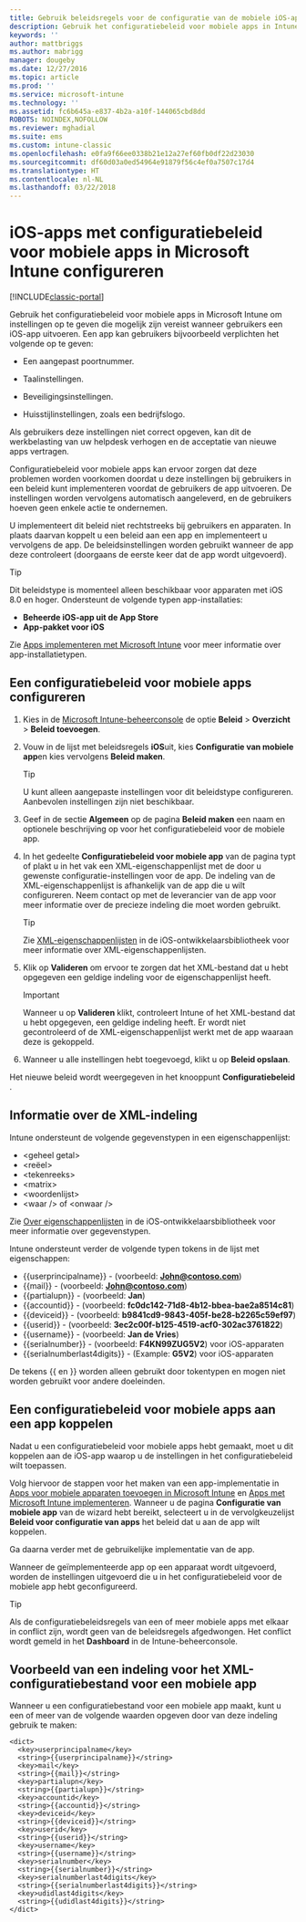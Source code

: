 ```yaml
---
title: Gebruik beleidsregels voor de configuratie van de mobiele iOS-apps
description: Gebruik het configuratiebeleid voor mobiele apps in Intune om instellingen op te geven die mogelijk zijn vereist wanneer gebruikers een iOS-app uitvoeren.
keywords: ''
author: mattbriggs
ms.author: mabrigg
manager: dougeby
ms.date: 12/27/2016
ms.topic: article
ms.prod: ''
ms.service: microsoft-intune
ms.technology: ''
ms.assetid: fc6b645a-e837-4b2a-a10f-144065cbd8dd
ROBOTS: NOINDEX,NOFOLLOW
ms.reviewer: mghadial
ms.suite: ems
ms.custom: intune-classic
ms.openlocfilehash: e0fa9f66ee0338b21e12a27ef60fb0df22d23030
ms.sourcegitcommit: df60d03a0ed54964e91879f56c4ef0a7507c17d4
ms.translationtype: HT
ms.contentlocale: nl-NL
ms.lasthandoff: 03/22/2018
---
```

# <a name="configure-ios-apps-with-mobile-app-configuration-policies-in-microsoft-intune"></a>iOS-apps met configuratiebeleid voor mobiele apps in Microsoft Intune configureren

[!INCLUDE[classic-portal](../includes/classic-portal.md)]

Gebruik het configuratiebeleid voor mobiele apps in Microsoft Intune om instellingen op te geven die mogelijk zijn vereist wanneer gebruikers een iOS-app uitvoeren. Een app kan gebruikers bijvoorbeeld verplichten het volgende op te geven:

-   Een aangepast poortnummer.

-   Taalinstellingen.

-   Beveiligingsinstellingen.

-   Huisstijlinstellingen, zoals een bedrijfslogo.

Als gebruikers deze instellingen niet correct opgeven, kan dit de werkbelasting van uw helpdesk verhogen en de acceptatie van nieuwe apps vertragen.

Configuratiebeleid voor mobiele apps kan ervoor zorgen dat deze problemen worden voorkomen doordat u deze instellingen bij gebruikers in een beleid kunt implementeren voordat de gebruikers de app uitvoeren. De instellingen worden vervolgens automatisch aangeleverd, en de gebruikers hoeven geen enkele actie te ondernemen.

U implementeert dit beleid niet rechtstreeks bij gebruikers en apparaten. In plaats daarvan koppelt u een beleid aan een app en implementeert u vervolgens de app. De beleidsinstellingen worden gebruikt wanneer de app deze controleert (doorgaans de eerste keer dat de app wordt uitgevoerd).

> [!TIP]
> Dit beleidstype is momenteel alleen beschikbaar voor apparaten met iOS 8.0 en hoger. Ondersteunt de volgende typen app-installaties:
>
> -   **Beheerde iOS-app uit de App Store**
> -   **App-pakket voor iOS**
>
> Zie [Apps implementeren met Microsoft Intune](deploy-apps.md) voor meer informatie over app-installatietypen.

## <a name="configure-a-mobile-app-configuration-policy"></a>Een configuratiebeleid voor mobiele apps configureren

1.  Kies in de [Microsoft Intune-beheerconsole](https://manage.microsoft.com) de optie **Beleid** &gt; **Overzicht** &gt; **Beleid toevoegen**.

2.  Vouw in de lijst met beleidsregels **iOS**uit, kies **Configuratie van mobiele app**en kies vervolgens **Beleid maken**.

    > [!TIP]
    > U kunt alleen aangepaste instellingen voor dit beleidstype configureren. Aanbevolen instellingen zijn niet beschikbaar.

3.  Geef in de sectie **Algemeen** op de pagina **Beleid maken** een naam en optionele beschrijving op voor het configuratiebeleid voor de mobiele app.

4.  In het gedeelte **Configuratiebeleid voor mobiele app** van de pagina typt of plakt u in het vak een XML-eigenschappenlijst met de door u gewenste configuratie-instellingen voor de app. De indeling van de XML-eigenschappenlijst is afhankelijk van de app die u wilt configureren. Neem contact op met de leverancier van de app voor meer informatie over de precieze indeling die moet worden gebruikt.

    > [!TIP]
    > Zie [XML-eigenschappenlijsten](https://developer.apple.com/library/ios/documentation/Cocoa/Conceptual/PropertyLists/UnderstandXMLPlist/UnderstandXMLPlist.html) in de iOS-ontwikkelaarsbibliotheek voor meer informatie over XML-eigenschappenlijsten.

5.  Klik op **Valideren** om ervoor te zorgen dat het XML-bestand dat u hebt opgegeven een geldige indeling voor de eigenschappenlijst heeft.

    > [!IMPORTANT]
    > Wanneer u op **Valideren** klikt, controleert Intune of het XML-bestand dat u hebt opgegeven, een geldige indeling heeft. Er wordt niet gecontroleerd of de XML-eigenschappenlijst werkt met de app waaraan deze is gekoppeld.

6.  Wanneer u alle instellingen hebt toegevoegd, klikt u op **Beleid opslaan**.

Het nieuwe beleid wordt weergegeven in het knooppunt **Configuratiebeleid** .

## <a name="information-about-the-xml-file-format"></a>Informatie over de XML-indeling

Intune ondersteunt de volgende gegevenstypen in een eigenschappenlijst:
    
- &lt;geheel getal&gt;
- &lt;reëel&gt;
- &lt;tekenreeks&gt;
- &lt;matrix&gt;
- &lt;woordenlijst&gt;
- &lt;waar /&gt; of &lt;onwaar /&gt;
     
Zie [Over eigenschappenlijsten](https://developer.apple.com/library/ios/documentation/Cocoa/Conceptual/PropertyLists/AboutPropertyLists/AboutPropertyLists.html) in de iOS-ontwikkelaarsbibliotheek voor meer informatie over gegevenstypen.

Intune ondersteunt verder de volgende typen tokens in de lijst met eigenschappen:
- \{\{userprincipalname\}\} - (voorbeeld: **John@contoso.com**)
- \{\{mail\}\} - (voorbeeld: **John@contoso.com**)
- \{\{partialupn\}\} - (voorbeeld: **Jan**)
- \{\{accountid\}\} - (voorbeeld: **fc0dc142-71d8-4b12-bbea-bae2a8514c81**)
- \{\{deviceid\}\} - (voorbeeld: **b9841cd9-9843-405f-be28-b2265c59ef97**)
- \{\{userid\}\} - (voorbeeld: **3ec2c00f-b125-4519-acf0-302ac3761822**)
- \{\{username\}\} - (voorbeeld: **Jan de Vries**)
- \{\{serialnumber\}\} - (voorbeeld: **F4KN99ZUG5V2**) voor iOS-apparaten
- \{\{serialnumberlast4digits\}\} - (Example: **G5V2**) voor iOS-apparaten
    
De tekens \{\{ en \}\} worden alleen gebruikt door tokentypen en mogen niet worden gebruikt voor andere doeleinden.

## <a name="associate-a-mobile-app-configuration-policy-with-an-app"></a>Een configuratiebeleid voor mobiele apps aan een app koppelen
Nadat u een configuratiebeleid voor mobiele apps hebt gemaakt, moet u dit koppelen aan de iOS-app waarop u de instellingen in het configuratiebeleid wilt toepassen.

Volg hiervoor de stappen voor het maken van een app-implementatie in [Apps voor mobiele apparaten toevoegen in Microsoft Intune](add-apps-for-mobile-devices-in-microsoft-intune.md) en [Apps met Microsoft Intune implementeren](deploy-apps-in-microsoft-intune.md). Wanneer u de pagina **Configuratie van mobiele app** van de wizard hebt bereikt, selecteert u in de vervolgkeuzelijst **Beleid voor configuratie van apps** het beleid dat u aan de app wilt koppelen.

Ga daarna verder met de gebruikelijke implementatie van de app.

Wanneer de geïmplementeerde app op een apparaat wordt uitgevoerd, worden de instellingen uitgevoerd die u in het configuratiebeleid voor de mobiele app hebt geconfigureerd.

> [!TIP]
> Als de configuratiebeleidsregels van een of meer mobiele apps met elkaar in conflict zijn, wordt geen van de beleidsregels afgedwongen. Het conflict wordt gemeld in het **Dashboard** in de Intune-beheerconsole.

## <a name="example-format-for-a-mobile-app-configuration-xml-file"></a>Voorbeeld van een indeling voor het XML-configuratiebestand voor een mobiele app

Wanneer u een configuratiebestand voor een mobiele app maakt, kunt u een of meer van de volgende waarden opgeven door van deze indeling gebruik te maken:

```
<dict>
  <key>userprincipalname</key>
  <string>{{userprincipalname}}</string>
  <key>mail</key>
  <string>{{mail}}</string>
  <key>partialupn</key>
  <string>{{partialupn}}</string>
  <key>accountid</key>
  <string>{{accountid}}</string>
  <key>deviceid</key>
  <string>{{deviceid}}</string>
  <key>userid</key>
  <string>{{userid}}</string>
  <key>username</key>
  <string>{{username}}</string>
  <key>serialnumber</key>
  <string>{{serialnumber}}</string>
  <key>serialnumberlast4digits</key>
  <string>{{serialnumberlast4digits}}</string>
  <key>udidlast4digits</key>
  <string>{{udidlast4digits}}</string>
</dict>

```
